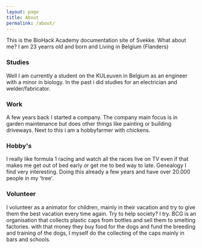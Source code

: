 ```yaml
---
layout: page
title: About
permalink: /about/
---
```


This is the BioHack Academy documentation site of Svekke.
What about me? I am 23 yearrs old and born and Living in Belgium (Flanders)

### Studies

Well I am currently a student on the KULeuven in Belgium as an engineer with a minor in biology.
In the past i did studies for an electrician and welder/fabricator.

### Work

A few years back I started a company. The company main focus is in garden maintenance but does other things like painting or building driveways. Next to this i am a hobbyfarmer with chickens.

### Hobby's

I really like formula 1 racing and watch all the races live on TV even if that makes me get out of bed early or get me to bed way to late.
Genealogy I find very interesting. Doing this already a few years and have over 20.000 people in my 'tree'.

### Volunteer

I volunteer as a animator for children, mainly in their vacation and try to give them the best vacation every time again.
Try to help society? I try. BCG is an organisation that collects plastic caps from bottles and sell them to smelting factories. with that money they buy food for the dogs and fund the breeding and training of the dogs, I myself do the collecting of the caps mainly in bars and schools.
